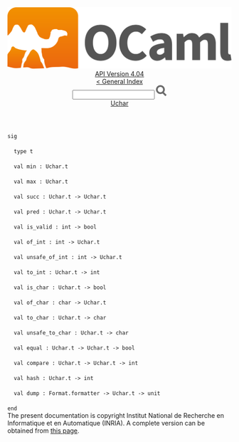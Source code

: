 <!-- ((! set title API !)) ((! set documentation !)) ((! set api !)) ((! set nobreadcrumb !)) -->
<div class="api"><header><nav class="toc brand"><a class="brand" href="https://ocaml.org/"><img src="colour-logo-gray.svg" class="svg" alt="OCaml"></a></nav><nav class="toc"><div class="toc_version"><a href="/docs" id="version-select">API Version 4.04</a></div><a href="index.html">&lt; General Index</a><div class="api_search"><input type="text" name="apisearch" id="api_search" oninput="mySearch(false);" onkeypress="this.oninput();" onclick="this.oninput();" onpaste="this.oninput();">
<img src="search_icon.svg" alt="Search" class="svg" onclick="mySearch(false)"></div>
<div id="search_results"></div><div class="toc_title"><a href="Uchar.html">Uchar</a></div><ul></ul></nav></header>
<code class="code"><span class="keyword">sig</span><br>
&nbsp;&nbsp;<span class="keyword">type</span>&nbsp;t<br>
&nbsp;&nbsp;<span class="keyword">val</span>&nbsp;min&nbsp;:&nbsp;<span class="constructor">Uchar</span>.t<br>
&nbsp;&nbsp;<span class="keyword">val</span>&nbsp;max&nbsp;:&nbsp;<span class="constructor">Uchar</span>.t<br>
&nbsp;&nbsp;<span class="keyword">val</span>&nbsp;succ&nbsp;:&nbsp;<span class="constructor">Uchar</span>.t&nbsp;<span class="keywordsign">-&gt;</span>&nbsp;<span class="constructor">Uchar</span>.t<br>
&nbsp;&nbsp;<span class="keyword">val</span>&nbsp;pred&nbsp;:&nbsp;<span class="constructor">Uchar</span>.t&nbsp;<span class="keywordsign">-&gt;</span>&nbsp;<span class="constructor">Uchar</span>.t<br>
&nbsp;&nbsp;<span class="keyword">val</span>&nbsp;is_valid&nbsp;:&nbsp;int&nbsp;<span class="keywordsign">-&gt;</span>&nbsp;bool<br>
&nbsp;&nbsp;<span class="keyword">val</span>&nbsp;of_int&nbsp;:&nbsp;int&nbsp;<span class="keywordsign">-&gt;</span>&nbsp;<span class="constructor">Uchar</span>.t<br>
&nbsp;&nbsp;<span class="keyword">val</span>&nbsp;unsafe_of_int&nbsp;:&nbsp;int&nbsp;<span class="keywordsign">-&gt;</span>&nbsp;<span class="constructor">Uchar</span>.t<br>
&nbsp;&nbsp;<span class="keyword">val</span>&nbsp;to_int&nbsp;:&nbsp;<span class="constructor">Uchar</span>.t&nbsp;<span class="keywordsign">-&gt;</span>&nbsp;int<br>
&nbsp;&nbsp;<span class="keyword">val</span>&nbsp;is_char&nbsp;:&nbsp;<span class="constructor">Uchar</span>.t&nbsp;<span class="keywordsign">-&gt;</span>&nbsp;bool<br>
&nbsp;&nbsp;<span class="keyword">val</span>&nbsp;of_char&nbsp;:&nbsp;char&nbsp;<span class="keywordsign">-&gt;</span>&nbsp;<span class="constructor">Uchar</span>.t<br>
&nbsp;&nbsp;<span class="keyword">val</span>&nbsp;to_char&nbsp;:&nbsp;<span class="constructor">Uchar</span>.t&nbsp;<span class="keywordsign">-&gt;</span>&nbsp;char<br>
&nbsp;&nbsp;<span class="keyword">val</span>&nbsp;unsafe_to_char&nbsp;:&nbsp;<span class="constructor">Uchar</span>.t&nbsp;<span class="keywordsign">-&gt;</span>&nbsp;char<br>
&nbsp;&nbsp;<span class="keyword">val</span>&nbsp;equal&nbsp;:&nbsp;<span class="constructor">Uchar</span>.t&nbsp;<span class="keywordsign">-&gt;</span>&nbsp;<span class="constructor">Uchar</span>.t&nbsp;<span class="keywordsign">-&gt;</span>&nbsp;bool<br>
&nbsp;&nbsp;<span class="keyword">val</span>&nbsp;compare&nbsp;:&nbsp;<span class="constructor">Uchar</span>.t&nbsp;<span class="keywordsign">-&gt;</span>&nbsp;<span class="constructor">Uchar</span>.t&nbsp;<span class="keywordsign">-&gt;</span>&nbsp;int<br>
&nbsp;&nbsp;<span class="keyword">val</span>&nbsp;hash&nbsp;:&nbsp;<span class="constructor">Uchar</span>.t&nbsp;<span class="keywordsign">-&gt;</span>&nbsp;int<br>
&nbsp;&nbsp;<span class="keyword">val</span>&nbsp;dump&nbsp;:&nbsp;<span class="constructor">Format</span>.formatter&nbsp;<span class="keywordsign">-&gt;</span>&nbsp;<span class="constructor">Uchar</span>.t&nbsp;<span class="keywordsign">-&gt;</span>&nbsp;unit<br>
<span class="keyword">end</span></code><div class="copyright">The present documentation is copyright Institut National de Recherche en Informatique et en Automatique (INRIA). A complete version can be obtained from <a href="http://caml.inria.fr/pub/docs/manual-ocaml/">this page</a>.</div></div>